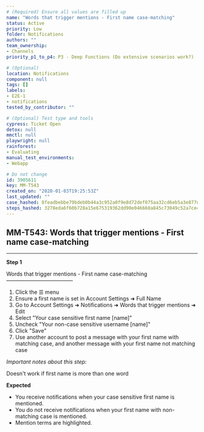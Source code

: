 ```yaml
---
# (Required) Ensure all values are filled up
name: "Words that trigger mentions - First name case-matching"
status: Active
priority: Low
folder: Notifications
authors: ""
team_ownership: 
- Channels
priority_p1_to_p4: P3 - Deep Functions (Do extensive scenarios work?)

# (Optional)
location: Notifications
component: null
tags: []
labels: 
- E2E-1
- notifications
tested_by_contributor: ""

# (Optional) Test type and tools
cypress: Ticket Open
detox: null
mmctl: null
playwright: null
rainforest: 
- Evaluating
manual_test_environments:
- Webapp

# Do not change
id: 3905611
key: MM-T543
created_on: "2020-01-03T19:25:53Z"
last_updated: ""
case_hashed: 8feadbebbe79bdeb0b44a3c952a0f9e8d72def075aa32cd6eb5a3e877dd33b8c4a6ecc6789ee3438424c1d5a49cd1dfa
steps_hashed: 3278eda6f60b728a15e675319362dd90e046660a845c73049c52a7ce4461d3e89897e5d82c57af7aa4b32326886ae2df
---
```


<!-- (Auto-generated) Based on frontmatter's "key" and "name" -->

## MM-T543: Words that trigger mentions - First name case-matching

---

**Step 1**

Words that trigger mentions - First name case-matching\
–––––––––––––––––––––––––

1. Click the ☰ menu
2. Ensure a first name is set in Account Settings ➜ Full Name
3. Go to Account Settings ➜ Notifications ➜ Words that trigger mentions ➜ Edit
4. Select "Your case sensitive first name \[name]"
5. Uncheck "Your non-case sensitive username \[name]"
6. Click "Save"
7. Use another account to post a message with your first name with matching case, and another message with your first name not matching case

_Important notes about this step:_

Doesn't work if first name is more than one word

**Expected**

- You receive notifications when your case sensitive first name is mentioned.
- You do not receive notifications when your first name with non-matching case is mentioned.
- Mention terms are highlighted.
